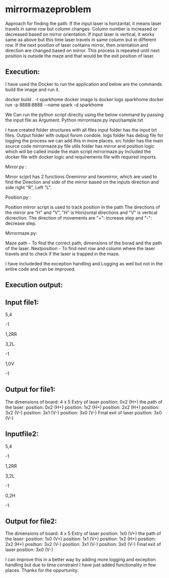# mirrormazeproblem

Approach for finding the path:
If the input laser is horizantal, it means laser travels in same row but column changes. Column number is increased or decreased based on mirror orientation.
If input laser is vertical, it works same as above but this time laser travels in same column but in different row.
If the next position of laser contains mirror, then orientation and direction are changed based on mirror.
This process is repeated until next position is outside the maze and that would be the exit position of laser.



Execution:
----------
I have used the Docker to run the application and below are the commands build the image and run it.

docker build . -t sparkhome
docker image ls
docker logs sparkhome
docker run -p 8888:8888 --name spark -d sparkhome

We Can run the python script direclty using the below command by passing the input file as Argument.
Python mirrormaze.py input/sample.txt


I have created folder structures with all files 
input folder has the input txt files.
Output folder with output forom condole.
logs folder has debug file for logging the process we can add this in more places.
src folder has the main source code mirrormaze.py file 
utils folder has mirror and position logic which will be called inside the main script mirrormaze.py 
Included the docker file with docker logic and requirements file with required imports.


Mirror.py :

Mirror sciprt has 2 functions Onemirror and twomirror, which are used to find the Direction and side of the mirror based on the 
inputs direction and side right "R", Left "L".


Position.py :

Position mirror script is used to track position in the path
The directions of the mirror are "H" and "V", "H" is Horizontal directions and "V" is vertical dicrection.
The direction of movements are  "+": increase step and "-": decrease step.


Mirrormaze.py:

Maze path - To find the correct path, dimensions of the borad and the path of the laser.
Nextposition - To find next row and column where the laser travels and to check if the laser is trapped in the maze.

I have includeded the exception handling and Logging as well but not in the entire code and can be improved.



Execution output:
-----------------

Input file1:
-----------

5,4

-1

1,2RR

3,2L

-1

1,0V

-1


Output for file1:
-----------------

The dimensions of board: 4 x 5
Extry of laser position: 0x2 (H+) 
the path of the laser: 
position: 0x2 (H+) 
position: 1x2 (H+) 
position: 2x2 (H+) 
position: 3x2 (V-) 
position: 3x1 (V-) 
position: 3x0 (V-) 
Final exit of laser position: 3x0 (V-)



Inputfile2:
-----------

5,4

-1

1,2RR

3,2L

-1

0,2H

-1


Output for file2:
----------------

The dimensions of board: 4 x 5
Extry of laser position: 1x0 (V+) 
the path of the laser: 
position: 1x0 (V+) 
position: 1x1 (V+) 
position: 1x2 (H+) 
position: 2x2 (H+) 
position: 3x2 (V-) 
position: 3x1 (V-) 
position: 3x0 (V-) 
Final exit of laser position: 3x0 (V-)




I can improve this in a better way by adding more logging and exception handling but due to time constraint I have just added functionality in few places. Thanks for the oppurtunity.
